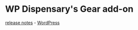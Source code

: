 # WP Dispensary's Gear add-on
[release notes](https://www.wpdispensary.com/dispensary-gear-add-on/) - [WordPress](https://www.wordpress.org/plugins/dispensary-gear/)
